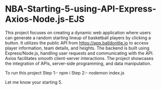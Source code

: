 # NBA-Starting-5-using-API-Express-Axios-Node.js-EJS

This project focuses on creating a dynamic web application where users can generate a random starting lineup of basketball players by clicking a button. It utilizes the public API from https://app.balldontlie.io to access player information, team details, and heights. The backend is built using Express/Node.js, handling user requests and communicating with the API. Axios facilitates smooth client-server interactions. The project showcases the integration of APIs, server-side programming, and data manipulation.

To run this project
Step 1:- npm i 
Step 2:- nodemon index.js


Let me know your starting 5.
